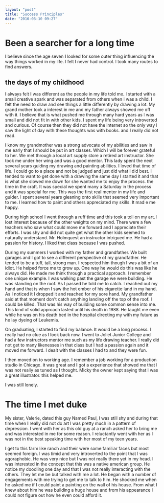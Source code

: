 ```yaml
---
layout: "post"
title: "Success Principles"
date: "2016-03-10 09:27"
---
```


# Been a searcher for a long time

I believe since the age seven I looked for some outer thing influencing the way things worked in my life. I felt I never had control. I took many routes to find answers.

## the days of my childhood

I always felt I was different as the people in my life told me. I started with a small creative spark and was separated from others when I was a child. I felt the need to draw and see things a little differently by drawing a lot. My grand mother took a interest in me and my father always showed me off with it. I believe that is what pushed me through many hard years as I was small and did not fit in with other kids. I spent my life being very introverted and curious. Of course then they did not have the internet so the only way I saw the light of day with these thoughts was with books. and I really did not read.

I know my grandmother was a strong advocate of my abilities and saw in me early that I should be put in art classes. Which I will be forever grateful to her. We met through a local art supply store a retired art instructor. She took me under her wing and was a good mentor. This lady spent the next several years guiding my drawing and painting abilities. I loved that time of life. I could go to a place and not be judged and just did what I did best. I tended to want to get done with a drawing the same day I started it and that is what she slowed me down for she wanted me to enjoy the process. the time in the craft. It was special we spent many a Saturday in the process and it was special for me. This was the first real mentor in my life and guider. I spent several years gleaning onto skills that seemed very important to me. I learned how to paint and others appreciated my skills. It mad e me happy.

During high school I went through a ruff time and this took a toll on my art. I lost interest because of the other weights on my mind. There were a few teachers who saw what could move me forward and I appreciate their efforts. I was shy and did not quite get what the other kids seemed to naturally understand. Mr. Holmquest an instructor intrigued me. He had a passion for history. I liked that class because I was pushed.

During my summers I worked with my father and grandfather. We built garages and I got to see a different perspective of my grandfather. He tended to be a tuff, tall, strong man. I respected him though I was a bit of an idiot. He helped force me to grow up. One way he would do this was like he always did. He made me think through a practical approach. I remember one unique example. I was walking past the garage we were building. He was standing on the roof. As I passed he told me to catch. I reached out my hand and that is when I saw the hot ember of his cigarette land in my hand. As I noticed it I dropped it and reached for my sore hand. My grandfather said at that moment don't catch anything landing off the top of the roof. I could be killed. That was his way of building some common sense into me.
This kind of solid approach lasted until his death in 1988. He taught me even while he was on his death bed in the hospital directing my with my future as he lay dyeing of Leukemia.

On graduating, I started to find my balance. It would be a long process. I really had no clue as I look back now. I went to Joliet Junior College and had a few instructors mentor me such as my life drawing teacher. I really did not get to many likenesses in that class but I had a passion again and it moved me forward. I dealt with the classes I had to and they were fun.

I then moved on to working age. I remember a job working for a production studio in Chicago. it was great and I got a experience that showed me that I was not really as tuned as I thought. Micky the owner kept saying that I was a great illustrator. this helped me.

I was still lonely.

# The time I met duke

My sister, Valerie, dated this guy Named Paul, I was still shy and during that time when I really did not do art I was pretty much in a pattern of depression. I went with her as this old guy at a ranch asked her to bring me and was interested in me for some reason. I reluctantly went with her as I was not in the best speaking time with her most of my teen years.

I get to this farm like ranch and their were some familiar faces but most seemed foreign. I was timid and very introverted to the point that I was agoraphobic. He was very nice but I was not really there yet in my head. I was interested in the concept that this was a native american group. He notice my doodling one day and that I was not really interacting with the others. They let me be but talked with me a lot. He began with a number of engagements with me trying to get me to talk to him. He shocked me when he asked me if I could paint a painting on the wall of his house. From what I knew about him he was building a huge house and from his appearance I could not figure out how he even could afford it.
